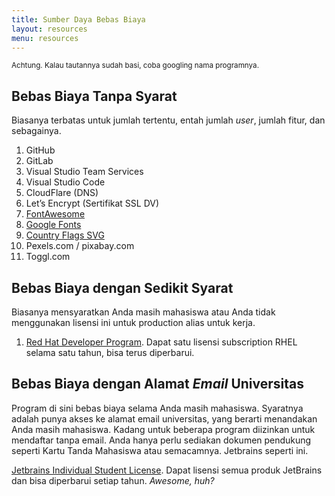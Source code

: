```yaml
---
title: Sumber Daya Bebas Biaya
layout: resources
menu: resources
---
```

<sup>Achtung. Kalau tautannya sudah basi, coba googling nama programnya.</sup>

## Bebas Biaya Tanpa Syarat
Biasanya terbatas untuk jumlah tertentu, entah jumlah *user*, jumlah fitur, dan sebagainya.
1. GitHub
1. GitLab
1. Visual Studio Team Services
1. Visual Studio Code
1. CloudFlare (DNS)
1. Let’s Encrypt (Sertifikat SSL DV)
1. [FontAwesome](http://fontawesome.io/)
1. [Google Fonts](https://fonts.google.com/)
1. [Country Flags SVG](https://www.flaticon.com/packs/countrys-flags)
1. Pexels.com / pixabay.com
1. Toggl.com

## Bebas Biaya dengan Sedikit Syarat
Biasanya mensyaratkan Anda masih mahasiswa atau Anda tidak menggunakan lisensi ini untuk production alias untuk kerja.

1. [Red Hat Developer Program](https://developers.redhat.com/).  Dapat satu lisensi subscription RHEL selama satu tahun, bisa terus diperbarui.

## Bebas Biaya dengan Alamat *Email* Universitas
Program di sini bebas biaya selama Anda masih mahasiswa. Syaratnya adalah punya akses ke alamat email universitas, yang berarti menandakan Anda masih mahasiswa. Kadang untuk beberapa program diizinkan untuk mendaftar tanpa email. Anda hanya perlu sediakan dokumen pendukung seperti Kartu Tanda Mahasiswa atau semacamnya. Jetbrains seperti ini.

[Jetbrains Individual Student License](https://www.jetbrains.com/student/). Dapat lisensi semua produk JetBrains dan bisa diperbarui setiap tahun. *Awesome, huh?*